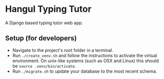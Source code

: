 # Hangul Typing Tutor
A Django based typing tutor web app.

## Setup (for developers)

- Navigate to the project's root folder in a terminal.
- Run `./create_venv.sh` and follow the instructions to activate the virtual environment. On unix-like systems (such as OSX and Linux) this should be `source .venv/bin/activate`.
- Run `./migrate.sh` to update your database to the most recent schema.
